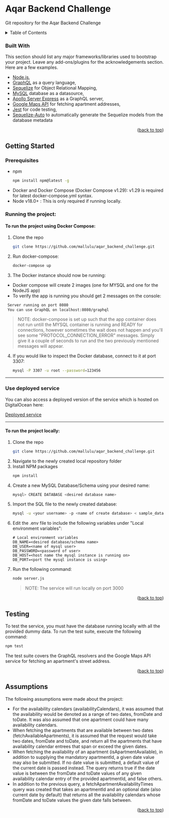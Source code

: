 <a name="readme-top"></a>

# Aqar Backend Challenge
Git repository for the Aqar Backend Challenge

<!-- TABLE OF CONTENTS -->
<details>
  <summary>Table of Contents</summary>
  <ol>
    <li>
       <a href="#built-with">Built With</a>
    </li>
    <li>
      <a href="#getting-started">Getting Started</a>
      <ul>
        <li><a href="#prerequisites">Prerequisites</a></li>
        <li><a href="#running-the-project">Running the Project</a></li>
      </ul>
    </li>
    <li><a href="#testing">Testing</a></li>
    <li><a href="#assumptions">Assumptions</a></li>
  </ol>
</details>

### Built With

This section should list any major frameworks/libraries used to bootstrap your project. Leave any add-ons/plugins for the acknowledgements section. Here are a few examples.

* [Node.js](https://github.com/nodejs/node),
* [GraphQL](https://github.com/graphql/graphql-spec) as a query language,
* [Sequelize](https://github.com/sequelize/sequelize) for Object Relational Mapping,
* [MySQL](https://github.com/mysql) database as a datasource,
* [Apollo Server Express](https://github.com/apollographql/apollo-server) as a GraphQL server,
* [Google Maps API](https://developers.google.com/maps) for fetching apartment addresses,
* [Jest](https://github.com/facebook/jest) for code testing,
* [Sequelize-Auto](https://github.com/sequelize/sequelize-auto) to automatically generate the Sequelize models from the database metadata

<p align="right">(<a href="#readme-top">back to top</a>)</p>

<!-- GETTING STARTED -->
## Getting Started

### Prerequisites

* npm
  ```sh
  npm install npm@latest -g
  ```
* Docker and Docker Compose (Docker Compose v1.29): v1.29 is required for latest docker-compose.yml syntax.
* Node v18.0+ : This is only required if running locally.

### Running the project:

#### To run the project using Docker Compose:
1. Clone the repo
   ```sh
   git clone https://github.com/mallulu/aqar_backend_challenge.git
   ```
2. Run docker-compose:
   ```sh
   docker-compose up
   ```
3. The Docker instance should now be running:
  * Docker compose will create 2 images (one for MYSQL and one for the NodeJS app)
  * To verify the app is running you should get 2 messages on the console:
   ```sh
    Server running on port 8080
    You can use GraphQL on localhost:8080/graphql
   ```
  > NOTE: docker-compose is set up such that the app container does not run untill the MYSQL container is running and READY for connections, however sometimes the wait does not happen and you'll see some "PROTOCOL_CONNECTION_ERROR" messages. Simply give it a couple of seconds to run and the two previously mentioned messages will appear.
4. If you would like to inspect the Docker database, connect to it at port 3307:
   ```sh
   mysql -P 3307 -u root --password=123456
   ```
   
<hr>

### Use deployed service
You can also access a deployed version of the service which is hosted on DigitalOcean here:

[Deployed service](https://www.mallulu.dev/graphql)

<hr>

#### To run the project locally:
1. Clone the repo
   ```sh
   git clone https://github.com/mallulu/aqar_backend_challenge.git
   ```
2. Navigate to the newly created local repository folder
3. Install NPM packages
   ```sh
   npm install
   ```
4. Create a new MySQL Database/Schema using your desired name:
   ```sh
   mysql> CREATE DATABASE <desired database name>
   ```
5. Import the SQL file to the newly created database:
   ```sh
   mysql -u <your username> -p <name of create database> < sample_data/sample.sql
6. Edit the .env file to include the following variables under "Local environment variables":
   ```env
   # Local environment variables
   DB_NAME=<desired database/schema name>
   DB_USER=<name of mysql user>
   DB_PASSWORD=<password of user>
   DB_HOST=<host name the mysql instance is running on>
   DB_PORT=<port the mysql instance is using>
   ```
7. Run the following command:
   ```sh
   node server.js
   ```
   > NOTE: The service will run locally on port 3000

<p align="right">(<a href="#readme-top">back to top</a>)</p>

<!-- TESTING -->
## Testing
To test the service, you must have the database running locally with all the provided dummy data. To run the test suite, execute the following command:
```sh
npm test
```

The test suite covers the GraphQL resolvers and the Google Maps API service for fetching an apartment's street address.

<p align="right">(<a href="#readme-top">back to top</a>)</p>

<!-- ASSUMPTIONS -->
## Assumptions
The following assumptions were made about the project:
* For the availability calendars (availabilityCalendars), it was assumed that the availability would be denoted as a range of two dates, fromDate and toDate. It was also assumed that one apartment could have many availability calendars.
* When fetching the apartments that are available between two dates (fetchAvailableApartments), it is assumed that the request would take two dates, fromDate and toDate, and return all the apartments that have availability calendar entrees that span or exceed the given dates.
* When fetching the availability of an apartment (isApartmentAvailable), in addition to supplying the mandatory apartmentId, a given date value may also be submitted. If no date value is submitted, a default value of the current date is passed instead. The query returns true if the date value is between the fromDate and toDate values of any given availability calendar entry of the provided apartmentId, and false others.
* In addition to the previous query, a fetchApartmentAvailabilityTimes query was created that takes an apartmentId and an optional date (also current date by default) that returns all the availability calendars whose fromDate and toDate values the given date falls between.

<p align="right">(<a href="#readme-top">back to top</a>)</p>


